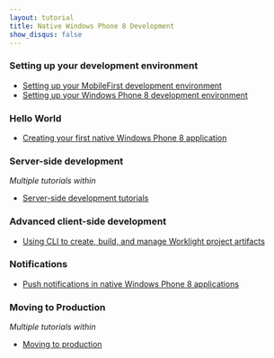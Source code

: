 ```yaml
---
layout: tutorial
title: Native Windows Phone 8 Development
show_disqus: false
---
```

### Setting up your development environment

* <a href="../setting-up-your-development-environment/setting-mobilefirst-development-environment/">Setting up your MobileFirst development environment</a>
* <a href="../setting-up-your-development-environment/setting-windows-phone-8-development-environment">Setting up your Windows Phone 8 development environment</a>

### Hello World

* <a href="../hello-world/creating-first-native-windows-phone-8-mobilefirst-application/">Creating your first native Windows Phone 8 application</a>

### Server-side development
<p><i>Multiple tutorials within</i></p>

* <a href="../server-side-development/">Server-side development tutorials</a>

### Advanced client-side development

* <a href="../advanced-client-side-development/using-cli-create-build-manage-project-artifacts/">Using CLI to create, build, and manage Worklight project artifacts</a>

### Notifications

* <a href="../notifications/push-notification-native-windows-phone-8-applications/">Push notifications in native Windows Phone 8 applications</a>

### Moving to Production
<p><i>Multiple tutorials within</i></p>

* <a href="../moving-production/">Moving to production</a>
